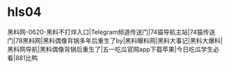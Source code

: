 # hls04
黑料网-0620-黑料不打烊入口|Telegram频道传送门|74猫导航主站|74猫传送门|78黑料网|黑料偶像背锅多年后重生了by|黑料曝料网|黑料大事记|黑料大爆料|黑料网导航|黑料偶像背锅后重生了|五一吃瓜官网app下载苹果|今日吃瓜学生必看|881比鸭
